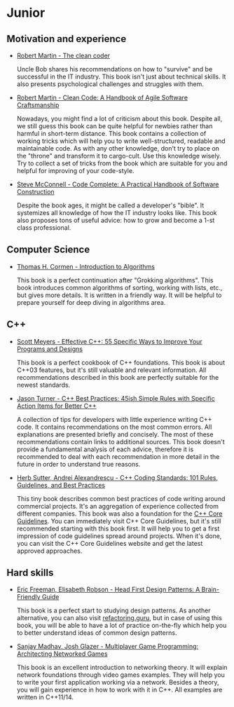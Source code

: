 # Junior

## Motivation and experience

- [Robert Martin - The clean coder](https://www.amazon.com/Clean-Coder-Conduct-Professional-Programmers/dp/0137081073)

    Uncle Bob shares his recommendations on how to "survive" and be successful in the IT industry. This book isn't just about technical skills. It also presents psychological challenges and struggles with them.

- [Robert Martin - Clean Code: A Handbook of Agile Software Craftsmanship](https://www.amazon.com/Clean-Code-Handbook-Software-Craftsmanship/dp/0132350882)

    Nowadays, you might find a lot of criticism about this book. Despite all, we still guess this book can be quite helpful for newbies rather than harmful in short-term distance. This book contains a collection of working tricks which will help you to write well-structured, readable and maintainable code. As with any other knowledge, don't try to place on the "throne" and transform it to cargo-cult. Use this knowledge wisely. Try to collect a set of tricks from the book which are suitable for you and helpful for improving of your code-style.

- [Steve McConnell - Code Complete: A Practical Handbook of Software Construction](https://www.amazon.com/Code-Complete-Practical-Handbook-Construction/dp/0735619670)

    Despite the book ages, it might be called a developer's "bible". It systemizes all knowledge of how the IT industry looks like. This book also proposes tons of useful advice: how to grow and become a 1-st class professional.


## Computer Science

- [Thomas H. Cormen - Introduction to Algorithms](https://www.amazon.com/Introduction-Algorithms-3rd-MIT-Press/dp/0262033844)

    This book is a perfect continuation after "Grokking algorithms". This book introduces common algorithms of sorting, working with lists, etc., but gives more details. It is written in a friendly way. It will be helpful to prepare yourself for deep diving in algorithms area.


## C++

- [Scott Meyers  - Effective C++: 55 Specific Ways to Improve Your Programs and Designs](https://www.amazon.com/Effective-Specific-Improve-Programs-Designs/dp/0321334876)

    This book is a perfect cookbook of C++ foundations. This book is about C++03 features, but it's still valuable and relevant information. All recommendations described in this book are perfectly suitable for the newest standards.

- [Jason Turner - C++ Best Practices: 45ish Simple Rules with Specific Action Items for Better C++](https://www.amazon.com/Best-Practices-Simple-Specific-Action/dp/B08SJSZKJ5)

    A collection of tips for developers with little experience writing C++ code. It contains recommendations on the most common errors. All explanations are presented briefly and concisely. The most of these recommendations contain links to additional sources. This book doesn't provide a fundamental analysis of each advice, therefore it is recommended to deal with each recommendation in more detail in the future in order to understand true reasons.

- [Herb Sutter, Andrei Alexandrescu - C++ Coding Standards: 101 Rules, Guidelines, and Best Practices](https://www.amazon.com/Coding-Standards-Rules-Guidelines-Practices/dp/0321113586)

    This tiny book describes common best practices of code writing around commercial projects. It's an aggregation of experience collected from different companies. This book was also a foundation for the [C++ Core Guidelines](https://isocpp.github.io/CppCoreGuidelines/CppCoreGuidelines). You can immediately visit C++ Core Guidelines, but it's still recommended starting with this book first. It will help you to get a first impression of code guidelines spread around projects. When it's done, you can visit the C++ Core Guidelines website and get the latest approved approaches.


## Hard skills   

- [Eric Freeman, Elisabeth Robson - Head First Design Patterns: A Brain-Friendly Guide](https://www.amazon.com/Head-First-Design-Patterns-Brain-Friendly/dp/0596007124)

    This book is a perfect start to studying design patterns. As another alternative, you can also visit [refactoring.guru](https://refactoring.guru/design-patterns), but in case of using this book, you will be able to have a lot of practice on-the-fly which help you to better understand ideas of common design patterns.

- [Sanjay Madhav, Josh Glazer - Multiplayer Game Programming: Architecting Networked Games](https://www.amazon.com/Multiplayer-Game-Programming-Architecting-Networked/dp/0134034309)

    This book is an excellent introduction to networking theory. It will explain network foundations through video games examples. They will help you to write your first application working via a network. Besides a theory, you will gain experience in how to work with it in C++. All examples are written in C++11/14.
